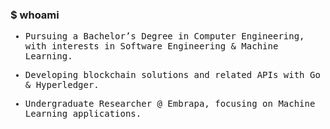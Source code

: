 ### $ whoami  

<samp>

  - Pursuing a Bachelor’s Degree in Computer Engineering, with interests in Software Engineering & Machine Learning.  

  - Developing blockchain solutions and related APIs with Go & Hyperledger.  

  - Undergraduate Researcher @ Embrapa, focusing on Machine Learning applications.  

</samp>
